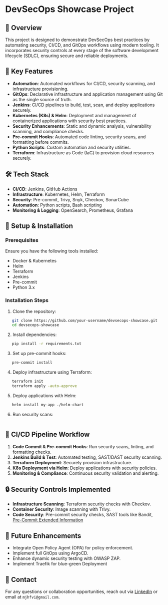 # DevSecOps Showcase Project

## 📌 Overview

This project is designed to demonstrate DevSecOps best practices by automating security, CI/CD,
and GitOps workflows using modern tooling.
It incorporates security controls at every stage of the software development lifecycle (SDLC),
ensuring secure and reliable deployments.

## 🎯 Key Features

- **Automation**: Automated workflows for CI/CD, security scanning, and infrastructure provisioning.
- **GitOps**: Declarative infrastructure and application management using Git as the single source of truth.
- **Jenkins**: CI/CD pipelines to build, test, scan, and deploy applications securely.
- **Kubernetes (K8s) & Helm**: Deployment and management of containerized applications with security best practices.
- **Security Enhancements**: Static and dynamic analysis, vulnerability scanning, and compliance checks.
- **Pre-commit Hooks**: Automated code linting, security scans, and formatting before commits.
- **Python Scripts**: Custom automation and security utilities.
- **Terraform**: Infrastructure as Code (IaC) to provision cloud resources securely.

## 🛠️ Tech Stack

- **CI/CD**: Jenkins, GitHub Actions
- **Infrastructure**: Kubernetes, Helm, Terraform
- **Security**: Pre-commit, Trivy, Snyk, Checkov, SonarCube
- **Automation**: Python scripts, Bash scripting
- **Monitoring & Logging**: OpenSearch, Prometheus, Grafana

## 🔧 Setup & Installation

### Prerequisites

Ensure you have the following tools installed:

- Docker & Kubernetes
- Helm
- Terraform
- Jenkins
- Pre-commit
- Python 3.x

### Installation Steps

1. Clone the repository:

```sh
   git clone https://github.com/your-username/devsecops-showcase.git
   cd devsecops-showcase
```

2. Install dependencies:

```sh
   pip install -r requirements.txt
```

3. Set up pre-commit hooks:

```sh
   pre-commit install
```

4. Deploy infrastructure using Terraform:

```sh
   terraform init
   terraform apply -auto-approve
```

5. Deploy applications with Helm:

```sh
   helm install my-app ./helm-chart
```

6. Run security scans:

```sh

```

## 🚀 CI/CD Pipeline Workflow

1. **Code Commit & Pre-commit Hooks**: Run security scans, linting, and formatting checks.
2. **Jenkins Build & Test**: Automated testing, SAST/DAST security scanning.
3. **Terraform Deployment**: Securely provision infrastructure.
4. **K8s Deployment via Helm**: Deploy applications with security policies.
5. **Monitoring & Compliance**: Continuous security validation and alerting.

## 🔒 Security Controls Implemented

- **Infrastructure Scanning**: Terraform security checks with Checkov.
- **Container Security**: Image scanning with Trivy.
- **Code Security**: Pre-commit security checks, SAST tools like Bandit, [Pre-Commit Extended Information](./documentation/PRECOMMIT.md)

## 📌 Future Enhancements

- Integrate Open Policy Agent (OPA) for policy enforcement.
- Implement full GitOps using ArgoCD.
- Enhance dynamic security testing with OWASP ZAP.
- Implement Traefik for blue-green Deployment

## 📧 Contact

For any questions or collaboration opportunities, reach out via [LinkedIn](https://www.linkedin.com/in/mjhfvi) or email at `mjhfvi@gmail.com`.
